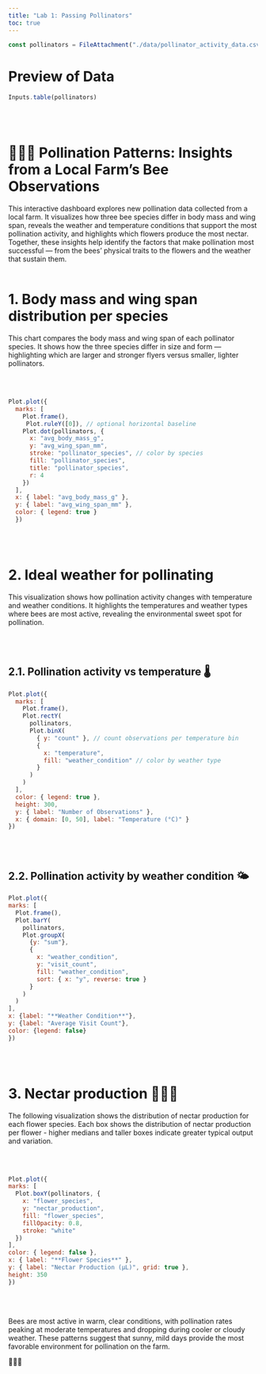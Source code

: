 ```yaml
---
title: "Lab 1: Passing Pollinators"
toc: true
---
```


```js
const pollinators = FileAttachment("./data/pollinator_activity_data.csv").csv({ typed: true })
```
# Preview of Data
```js
Inputs.table(pollinators)
```

<br><br>

# 🐝🌸🍯 Pollination Patterns: Insights from a Local Farm’s Bee Observations

This interactive dashboard explores new pollination data collected from a local farm. It visualizes how three bee species differ in body mass and wing span, reveals the weather and temperature conditions that support the most pollination activity, and highlights which flowers produce the most nectar. Together, these insights help identify the factors that make pollination most successful — from the bees’ physical traits to the flowers and the weather that sustain them.
<br><br>

# 1. Body mass and wing span distribution per species

This chart compares the body mass and wing span of each pollinator species. It shows how the three species differ in size and form — highlighting which are larger and stronger flyers versus smaller, lighter pollinators.

<br><br>

```js
Plot.plot({
  marks: [
    Plot.frame(),
     Plot.ruleY([0]), // optional horizontal baseline
    Plot.dot(pollinators, {
      x: "avg_body_mass_g",
      y: "avg_wing_span_mm",
      stroke: "pollinator_species", // color by species
      fill: "pollinator_species",
      title: "pollinator_species",
      r: 4
    })
  ],
  x: { label: "avg_body_mass_g" },
  y: { label: "avg_wing_span_mm" },
  color: { legend: true }
  })
  ```
<br><br>

  # 2. Ideal weather for pollinating 
  This visualization shows how pollination activity changes with temperature and weather conditions. It highlights the temperatures and weather types where bees are most active, revealing the environmental sweet spot for pollination.

<br><br>

  ## 2.1. Pollination activity vs temperature 🌡️
```js
Plot.plot({
  marks: [
    Plot.frame(),
    Plot.rectY(
      pollinators,
      Plot.binX(
        { y: "count" }, // count observations per temperature bin
        {
          x: "temperature",
          fill: "weather_condition" // color by weather type
        }
      )
    )
  ],
  color: { legend: true },
  height: 300,
  y: { label: "Number of Observations" },
  x: { domain: [0, 50], label: "Temperature (°C)" }
})
```

<br><br>

  ## 2.2. Pollination activity by weather condition 🌤️
  ```js
  Plot.plot({
  marks: [
    Plot.frame(),
    Plot.barY(
      pollinators,
      Plot.groupX(
        {y: "sum"},
        {
          x: "weather_condition",
          y: "visit_count",
          fill: "weather_condition",
          sort: { x: "y", reverse: true }
        }
      )
    )
  ],
  x: {label: "**Weather Condition**"},
  y: {label: "Average Visit Count"},
  color: {legend: false}
})
  ```
  <br><br>

  # 3. Nectar production 🐝🌸🍯 
  The following visualization shows the distribution of nectar production for each flower species. Each box shows the distribution of nectar production per flower - higher medians and taller boxes indicate greater typical output and variation.

  <br><br>

  ```js
  Plot.plot({
  marks: [
    Plot.boxY(pollinators, {
      x: "flower_species",
      y: "nectar_production",
      fill: "flower_species",
      fillOpacity: 0.8,
      stroke: "white"
    })
  ],
  color: { legend: false },
  x: { label: "**Flower Species**" },
  y: { label: "Nectar Production (µL)", grid: true },
  height: 350
})
  ```
  <br><br>

  Bees are most active in warm, clear conditions, with pollination rates peaking at moderate temperatures and dropping during cooler or cloudy weather. These patterns suggest that sunny, mild days provide the most favorable environment for pollination on the farm.

  🐝🐝🐝

